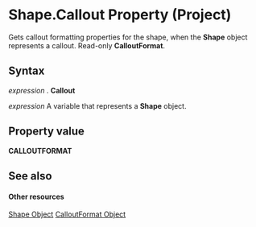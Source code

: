 
# Shape.Callout Property (Project)
Gets callout formatting properties for the shape, when the  **Shape** object represents a callout. Read-only **CalloutFormat**.

## Syntax

 _expression_ . **Callout**

 _expression_ A variable that represents a **Shape** object.


## Property value

 **CALLOUTFORMAT**


## See also


#### Other resources


[Shape Object](d2b32bcd-5595-a4a7-9772-feb25fd0103a.md)
[CalloutFormat Object](http://msdn.microsoft.com/en-us/library/office/ff839772%28v=office.15%29)

